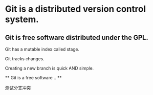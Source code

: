 # Git is a distributed version control system. #
## Git is free software distributed under the GPL. ##
Git has a mutable index called stage.

Git tracks changes.

Creating a new branch is quick AND simple.

** Git is a free software .. **

测试分支冲突

